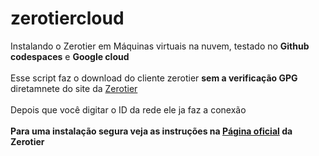 # zerotiercloud
Instalando o Zerotier em Máquinas virtuais na nuvem, testado no <b>Github codespaces</b> e <b>Google cloud</b>
<br>
<br>
Esse script faz o download do cliente zerotier <b>sem a verificação GPG</b>
diretamnete do site da <a href="https://www.zerotier.com/download/">Zerotier</a>
<br>
<br>
Depois que você digitar o ID da rede ele ja faz a conexão
<br>
<br>
<b>Para uma instalação segura veja as instruções na <a href="https://www.zerotier.com/download/">Página oficial</a> da Zerotier<b>

